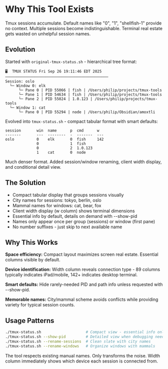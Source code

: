 # Why This Tool Exists

Tmux sessions accumulate. Default names like "0", "1", "shellfish-1" provide no context. Multiple sessions become indistinguishable. Terminal real estate gets wasted on unhelpful session names.

## Evolution

Started with `original-tmux-status.sh` - hierarchical tree format:

```
🖥  TMUX STATUS Fri Sep 26 19:11:46 EDT 2025
──────────────────────────────────────────────
Session: oslo
  └─ Window 0: elk
      └─ Pane 0 | PID 55066 | fish | /Users/philip/projects/tmux-tools
      └─ Pane 1 | PID 54634 | fish | /Users/philip/projects/tmux-tools
      └─ Pane 2 | PID 55024 | 1.0.123 | /Users/philip/projects/tmux-tools
  └─ Window 1: cat
      └─ Pane 0 | PID 55294 | node | /Users/philip/Obsidian/amoxtli
```

Evolved into `tmux-status.sh` - compact tabular format with smart defaults:

```
session       win  name      p  cmd      w
-------       ---  --------  -  -------  ---
oslo          0    elk       0  fish     142
              0              1  fish
              0              2  1.0.123
              1    cat       0  node
```

Much denser format. Added session/window renaming, client width display, and conditional detail view.

## The Solution

- Compact tabular display that groups sessions visually
- City names for sessions: tokyo, berlin, oslo
- Mammal names for windows: cat, bear, fox
- Client width display (w column) shows terminal dimensions
- Essential info by default, details on demand with --show-pid
- Names only appear once per group (sessions) or window (first pane)
- No number suffixes - just skip to next available name

## Why This Works

**Space efficiency:** Compact layout maximizes screen real estate. Essential columns visible by default.

**Device identification:** Width column reveals connection type - 89 columns typically indicates iPad/mobile, 142+ indicates desktop terminal.

**Smart defaults:** Hide rarely-needed PID and path info unless requested with --show-pid.

**Memorable names:** City/mammal scheme avoids conflicts while providing variety for typical session counts.

## Usage Patterns

```bash
./tmux-status.sh                    # Compact view - essential info only
./tmux-status.sh --show-pid         # Detailed view when debugging needed
./tmux-status.sh --rename-sessions  # Clean slate with city names
./tmux-status.sh --rename-windows   # Organize windows with mammals
```

The tool respects existing manual names. Only transforms the noise. Width column immediately shows which device each session is connected from.

